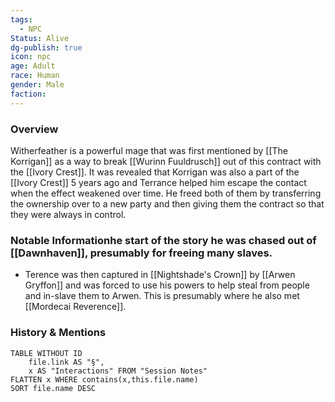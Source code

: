 ```yaml
---
tags:
  - NPC
Status: Alive
dg-publish: true
icon: npc
age: Adult
race: Human
gender: Male
faction: 
---
```


### Overview
Witherfeather is a powerful mage that was first mentioned by [[The Korrigan]] as a way to break [[Wurinn Fuuldrusch]] out of this contract with the [[Ivory Crest]]. It was revealed that Korrigan was also a part of the [[Ivory Crest]] 5 years ago and Terrance helped him escape the contact when the effect weakened over time. He freed both of them by transferring the ownership over to a new party and then giving them the contract so that they were always in control. 

### Notable Informationhe start of the story he was chased out of [[Dawnhaven]], presumably for freeing many slaves.
- Terence was then captured in [[Nightshade's Crown]] by [[Arwen Gryffon]] and was forced to use his powers to help steal from people and in-slave them to Arwen. This is presumably where he also met [[Mordecai Reverence]]. 

### History & Mentions
```dataview
TABLE WITHOUT ID
	file.link AS "§", 
	x AS "Interactions" FROM "Session Notes"
FLATTEN x WHERE contains(x,this.file.name) 
SORT file.name DESC
```